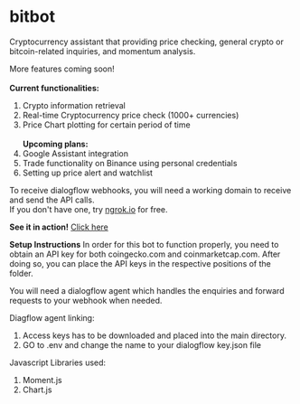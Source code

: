 # bitbot
Cryptocurrency assistant that providing price checking, general crypto or bitcoin-related inquiries, and momentum analysis.

More features coming soon!
<br/><br/>
**Current functionalities:**
1. Crypto information retrieval
2. Real-time Cryptocurrency price check (1000+ currencies)
3. Price Chart plotting for certain period of time
<br/><br/>
**Upcoming plans:**
1. Google Assistant integration
2. Trade functionality on Binance using personal credentials
3. Setting up price alert and watchlist

To receive dialogflow webhooks, you will need a working domain to receive and send the API calls.<br/>
If you don't have one, try [ngrok.io](https://ngrok.io) for free.

**See it in action!** [Click here](https://chanvictor.io)<br/>

**Setup Instructions**
In order for this bot to function properly, you need to obtain an API key for both coingecko.com and coinmarketcap.com.
After doing so, you can place the API keys in the respective positions of the folder.

You will need a dialogflow agent which handles the enquiries and forward requests to your webhook when needed.

Diagflow agent linking:
1) Access keys has to be downloaded and placed into the main directory.
2) GO to .env and change the name to your dialogflow key.json file


Javascript Libraries used:
1) Moment.js
2) Chart.js
